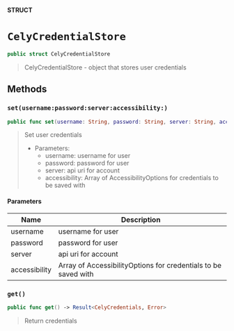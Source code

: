 **STRUCT**

# `CelyCredentialStore`

```swift
public struct CelyCredentialStore
```

> CelyCredentialStore - object that stores user credentials

## Methods
### `set(username:password:server:accessibility:)`

```swift
public func set(username: String, password: String, server: String, accessibility: [AccessibilityOptions] = []) -> Result<Void, Error>
```

> Set user credentials
> - Parameters:
>   - username: username for user
>   - password: password for user
>   - server: api uri for account
>   - accessibility: Array of AccessibilityOptions for credentials to be saved with

#### Parameters

| Name | Description |
| ---- | ----------- |
| username | username for user |
| password | password for user |
| server | api uri for account |
| accessibility | Array of AccessibilityOptions for credentials to be saved with |

### `get()`

```swift
public func get() -> Result<CelyCredentials, Error>
```

> Return credentials
